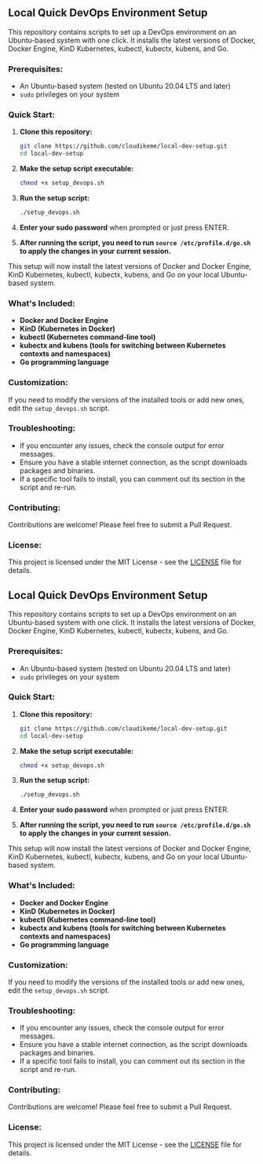 ## Local Quick DevOps Environment Setup

This repository contains scripts to set up a DevOps environment on an Ubuntu-based system with one click. It installs the latest versions of Docker, Docker Engine, KinD Kubernetes, kubectl, kubectx, kubens, and Go.

### Prerequisites:

- An Ubuntu-based system (tested on Ubuntu 20.04 LTS and later)
- `sudo` privileges on your system

### Quick Start:

1. **Clone this repository:**
   ```bash
   git clone https://github.com/cloudikeme/local-dev-setup.git
   cd local-dev-setup
   ```

2. **Make the setup script executable:**
   ```bash
   chmod +x setup_devops.sh
   ```

3. **Run the setup script:**
   ```bash
   ./setup_devops.sh
   ```

4. **Enter your sudo password** when prompted or just press ENTER.

5. **After running the script, you need to run `source /etc/profile.d/go.sh` to apply the changes in your current session.**

This setup will now install the latest versions of Docker and Docker Engine, KinD Kubernetes, kubectl, kubectx, kubens, and Go on your local Ubuntu-based system.

### What's Included:

- **Docker and Docker Engine**
- **KinD (Kubernetes in Docker)**
- **kubectl (Kubernetes command-line tool)**
- **kubectx and kubens (tools for switching between Kubernetes contexts and namespaces)**
- **Go programming language**

### Customization:

If you need to modify the versions of the installed tools or add new ones, edit the `setup_devops.sh` script.

### Troubleshooting:

- If you encounter any issues, check the console output for error messages.
- Ensure you have a stable internet connection, as the script downloads packages and binaries.
- If a specific tool fails to install, you can comment out its section in the script and re-run.

### Contributing:

Contributions are welcome! Please feel free to submit a Pull Request.

### License:

This project is licensed under the MIT License - see the [LICENSE](LICENSE) file for details. 
## Local Quick DevOps Environment Setup

This repository contains scripts to set up a DevOps environment on an Ubuntu-based system with one click. It installs the latest versions of Docker, Docker Engine, KinD Kubernetes, kubectl, kubectx, kubens, and Go.

### Prerequisites:

- An Ubuntu-based system (tested on Ubuntu 20.04 LTS and later)
- `sudo` privileges on your system

### Quick Start:

1. **Clone this repository:**
   ```bash
   git clone https://github.com/cloudikeme/local-dev-setup.git
   cd local-dev-setup
   ```

2. **Make the setup script executable:**
   ```bash
   chmod +x setup_devops.sh
   ```

3. **Run the setup script:**
   ```bash
   ./setup_devops.sh
   ```

4. **Enter your sudo password** when prompted or just press ENTER.

5. **After running the script, you need to run `source /etc/profile.d/go.sh` to apply the changes in your current session.**

This setup will now install the latest versions of Docker and Docker Engine, KinD Kubernetes, kubectl, kubectx, kubens, and Go on your local Ubuntu-based system.

### What's Included:

- **Docker and Docker Engine**
- **KinD (Kubernetes in Docker)**
- **kubectl (Kubernetes command-line tool)**
- **kubectx and kubens (tools for switching between Kubernetes contexts and namespaces)**
- **Go programming language**

### Customization:

If you need to modify the versions of the installed tools or add new ones, edit the `setup_devops.sh` script.

### Troubleshooting:

- If you encounter any issues, check the console output for error messages.
- Ensure you have a stable internet connection, as the script downloads packages and binaries.
- If a specific tool fails to install, you can comment out its section in the script and re-run.

### Contributing:

Contributions are welcome! Please feel free to submit a Pull Request.

### License:

This project is licensed under the MIT License - see the [LICENSE](LICENSE) file for details. 
